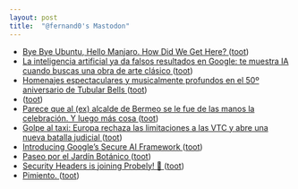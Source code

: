 ```yaml
---
layout: post
title:  "@fernand0's Mastodon"
---
```

*  [Bye Bye Ubuntu, Hello Manjaro. How Did We Get Here? ](https://hackaday.com/2023/06/08/bye-bye-ubuntu-hello-manjaro-how-did-we-get-here) ([toot](https://mastodon.social/@fernand0/110570159886238724))
*  [La inteligencia artificial ya da falsos resultados en Google: te muestra IA cuando buscas una obra de arte clásico ](https://www.genbeta.com/actualidad/inteligencia-artificial-da-falsos-resultados-google-te-muestra-ia-cuando-buscas-obra-arte-clasic) ([toot](https://mastodon.social/@fernand0/110570000565747801))
*  [Homenajes espectaculares y musicalmente profundos en el 50º aniversario de Tubular Bells ](https://www.microsiervos.com/archivo/musica/homenajes-50-aniversario-tubular-bells.htm) ([toot](https://mastodon.social/@fernand0/110569702899919733))
*  [ ](https://hachyderm.io/@darshan) ([toot](https://mastodon.social/@fernand0/110569150404512746))
*  [Parece que al (ex) alcalde de Bermeo se le fue de las manos la celebración. Y luego más cosa ](https://mastodon.social/@fernand0/110566928200434682) ([toot](https://mastodon.social/@fernand0/110566928200434682))
*  [Golpe al taxi: Europa rechaza las limitaciones a las VTC y abre una nueva batalla judicial ](https://www.elconfidencial.com/tecnologia/2023-06-08/tjue-taxi-vtc-uber-cabify_3661570) ([toot](https://mastodon.social/@fernand0/110566689957687063))
*  [Introducing Google’s Secure AI Framework ](https://blog.google/technology/safety-security/introducing-googles-secure-ai-framework) ([toot](https://mastodon.social/@fernand0/110566438482670930))
*  [Paseo por el Jardín Botánico ](https://avecesunafoto.wordpress.com/2023/06/18/paseo-por-el-jardin-botanico) ([toot](https://mastodon.social/@fernand0/110566349695604472))
*  [Security Headers is joining Probely! 🎉 ](https://scotthelme.co.uk/security-headers-is-joining-probely) ([toot](https://mastodon.social/@fernand0/110566098208207942))
*  [Pimiento. ](https://avecesunafoto.wordpress.com/2023/06/17/pimiento) ([toot](https://mastodon.social/@fernand0/110565870732355173))
